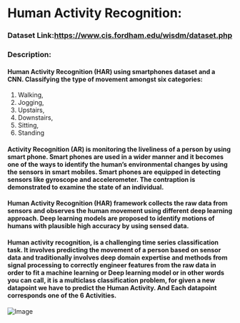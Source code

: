 # Human Activity Recognition:
### Dataset Link:https://www.cis.fordham.edu/wisdm/dataset.php
### Description:
#### Human Activity Recognition (HAR) using smartphones dataset and a CNN. Classifying the type of movement amongst six categories:
1. Walking, 
2. Jogging, 
3. Upstairs, 
4. Downstairs, 
5. Sitting, 
6. Standing

#### Activity Recognition (AR) is monitoring the liveliness of a person by using smart phone. Smart phones are used in a wider manner and it becomes one of the ways to identify the human’s environmental changes by using the sensors in smart mobiles. Smart phones are equipped in detecting sensors like gyroscope and accelerometer. The contraption is demonstrated to examine the state of an individual.

#### Human Activity Recognition (HAR) framework collects the raw data from sensors and observes the human movement using different deep learning approach. Deep learning  models are proposed to identify motions of humans with plausible high accuracy by using sensed data.

#### Human activity recognition, is a challenging time series classification task. It involves predicting the movement of a person based on sensor data and traditionally involves deep domain expertise and methods from signal processing to correctly engineer features from the raw data in order to fit a machine learning or Deep learning model or in other words you can call, it is a multiclass classification problem, for given a new datapoint we have to predict the Human Activity. And Each datapoint corresponds one of the 6 Activities.

![Image](https://www.google.com/url?sa=i&url=https%3A%2F%2Fink.library.smu.edu.sg%2Fcgi%2Fviewcontent.cgi%3Farticle%3D4979%26context%3Dsis_research&psig=AOvVaw0pP6XZ-9er6zHnvS41On0D&ust=1629888173792000&source=images&cd=vfe&ved=2ahUKEwik9Z_evMnyAhWR7DgGHQ5_AgkQjRx6BAgAEAo)
